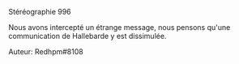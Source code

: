  Stéréographie
996

Nous avons intercepté un étrange message, nous pensons qu'une communication de Hallebarde y est dissimulée.

Auteur: Redhpm#8108


